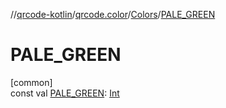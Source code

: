 //[qrcode-kotlin](../../../index.md)/[qrcode.color](../index.md)/[Colors](index.md)/[PALE_GREEN](-p-a-l-e_-g-r-e-e-n.md)

# PALE_GREEN

[common]\
const val [PALE_GREEN](-p-a-l-e_-g-r-e-e-n.md): [Int](https://kotlinlang.org/api/latest/jvm/stdlib/kotlin/-int/index.html)
